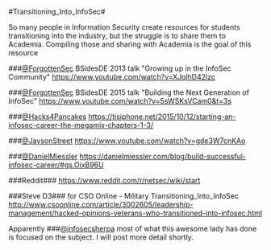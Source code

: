 #Transitioning_Into_InfoSec#

So many people in Information Security create resources for students transitioning into the industry, but the struggle is to share them to Academia. Compiling those and sharing with Academia is the goal of this resource

###[@ForgottenSec](https://www.twitter.com/ForgottenSec) 
BSidesDE 2013 talk "Growing up in the InfoSec Community"
https://www.youtube.com/watch?v=XJqlhD42lzc

###[@ForgottenSec](https://www.twitter.com/ForgottenSec)
BSidesDE 2015 talk "Building the Next Generation of InfoSec"
https://www.youtube.com/watch?v=5sWSKsVCam0&t=3s

###[@Hacks4Pancakes](https://www.twitter.com/Hacks4Pancakes)
https://tisiphone.net/2015/10/12/starting-an-infosec-career-the-megamix-chapters-1-3/

###[@JaysonStreet](https://www.twitter.com/JaysonSTreet)
https://www.youtube.com/watch?v=gde3W7cnKAo

###[@DanielMiessler](https://www.twitter.com/DanielMiessler)
https://danielmiessler.com/blog/build-successful-infosec-career/#gs.OixB96U

###Reddit###
https://www.reddit.com/r/netsec/wiki/start

###Steve D3### for CSO Online - Military Transitioning_Into_InfoSec
http://www.csoonline.com/article/3002605/leadership-management/hacked-opinions-veterans-who-transitioned-into-infosec.html

Apparently ###[@infosecsherpa](https://www.twitter.com/infosecsherpa) most of what this awesome lady has done is focused on the subject.  I will post more detail shortly.
